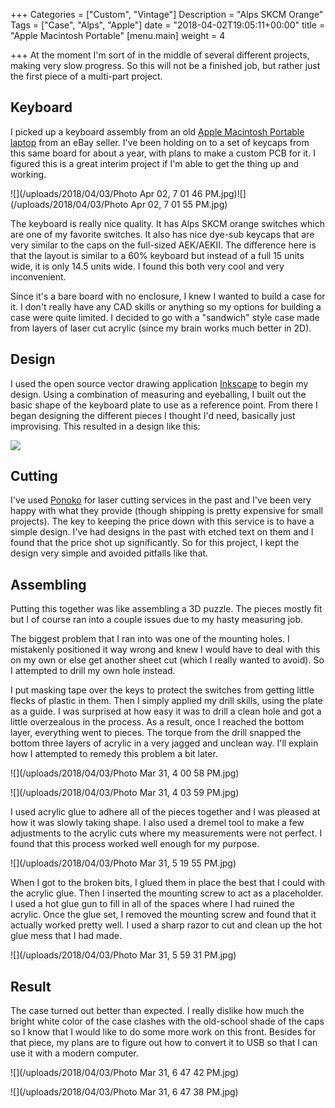 +++
Categories = ["Custom", "Vintage"]
Description = "Alps SKCM Orange"
Tags = ["Case", "Alps", "Apple"]
date = "2018-04-02T19:05:11+00:00"
title = "Apple Macintosh Portable"
[menu.main]
weight = 4

+++
At the moment I'm sort of in the middle of several different projects, making very slow progress.  So this will not be a finished job, but rather just the first piece of a multi-part project.

## Keyboard

I picked up a keyboard assembly from an old [Apple Macintosh Portable laptop](https://en.wikipedia.org/wiki/Macintosh_Portable) from an eBay seller.  I've been holding on to a set of keycaps from this same board for about a year, with plans to make a custom PCB for it.  I figured this is a great interim project if I'm able to get the thing up and working.

![](/uploads/2018/04/03/Photo Apr 02, 7 01 46 PM.jpg)![](/uploads/2018/04/03/Photo Apr 02, 7 01 55 PM.jpg)

The keyboard is really nice quality.  It has Alps SKCM orange switches which are one of my favorite switches.  It also has nice dye-sub keycaps that are very similar to the caps on the full-sized AEK/AEKII.  The difference here is that the layout is similar to a 60% keyboard but instead of a full 15 units wide, it is only 14.5 units wide.  I found this both very cool and very inconvenient.

Since it's a bare board with no enclosure, I knew I wanted to build a case for it.  I don't really have any CAD skills or anything so my options for building a case were quite limited.  I decided to go with a "sandwich" style case made from layers of laser cut acrylic (since my brain works much better in 2D).

## Design

I used the open source vector drawing application [Inkscape](https://inkscape.org/en/) to begin my design.  Using a combination of measuring and eyeballing, I built out the basic shape of the keyboard plate to use as a reference point.  From there I began designing the different pieces I thought I'd need, basically just improvising.  This resulted in a design like this:

![](/uploads/2018/04/03/Inkscape.PNG)

## Cutting

I've used [Ponoko](https://www.ponoko.com/) for laser cutting services in the past and I've been very happy with what they provide (though shipping is pretty expensive for small projects).  The key to keeping the price down with this service is to have a simple design.  I've had designs in the past with etched text on them and I found that the price shot up significantly.  So for this project, I kept the design very simple and avoided pitfalls like that.

## Assembling

Putting this together was like assembling a 3D puzzle.  The pieces mostly fit but I of course ran into a couple issues due to my hasty measuring job.

The biggest problem that I ran into was one of the mounting holes.  I mistakenly positioned it way wrong and knew I would have to deal with this on my own or else get another sheet cut (which I really wanted to avoid).  So I attempted to drill my own hole instead.

I put masking tape over the keys to protect the switches from getting little flecks of plastic in them.  Then I simply applied my drill skills, using the plate as a guide.  I was surprised at how easy it was to drill a clean hole and got a little overzealous in the process.  As a result, once I reached the bottom layer, everything went to pieces.  The torque from the drill snapped the bottom three layers of acrylic in a very jagged and unclean way.  I'll explain how I attempted to remedy this problem a bit later.

![](/uploads/2018/04/03/Photo Mar 31, 4 00 58 PM.jpg)

![](/uploads/2018/04/03/Photo Mar 31, 4 03 59 PM.jpg)

I used acrylic glue to adhere all of the pieces together and I was pleased at how it was slowly taking shape.  I also used a dremel tool to make a few adjustments to the acrylic cuts where my measurements were not perfect.  I found that this process worked well enough for my purpose.

![](/uploads/2018/04/03/Photo Mar 31, 5 19 55 PM.jpg)

When I got to the broken bits, I glued them in place the best that I could with the acrylic glue.  Then I inserted the mounting screw to act as a placeholder.  I used a hot glue gun to fill in all of the spaces where I had ruined the acrylic.  Once the glue set, I removed the mounting screw and found that it actually worked pretty well.  I used a sharp razor to cut and clean up the hot glue mess that I had made.

![](/uploads/2018/04/03/Photo Mar 31, 5 59 31 PM.jpg)

## Result

The case turned out better than expected.  I really dislike how much the bright white color of the case clashes with the old-school shade of the caps so I know that I would like to do some more work on this front.  Besides for that piece, my plans are to figure out how to convert it to USB so that I can use it with a modern computer.

![](/uploads/2018/04/03/Photo Mar 31, 6 47 42 PM.jpg)

![](/uploads/2018/04/03/Photo Mar 31, 6 47 38 PM.jpg)